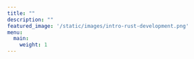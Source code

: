 ```yaml
---
title: ""
description: ""
featured_image: '/static/images/intro-rust-development.png'
menu:
  main:
    weight: 1
---
```


